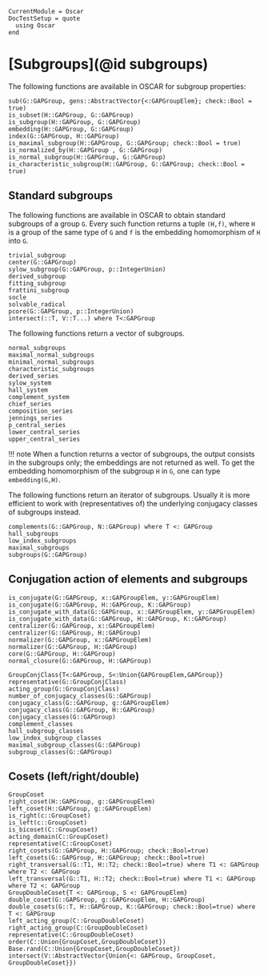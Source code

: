 ```@meta
CurrentModule = Oscar
DocTestSetup = quote
  using Oscar
end
```

# [Subgroups](@id subgroups)

The following functions are available in OSCAR for subgroup properties:

```@docs
sub(G::GAPGroup, gens::AbstractVector{<:GAPGroupElem}; check::Bool = true)
is_subset(H::GAPGroup, G::GAPGroup)
is_subgroup(H::GAPGroup, G::GAPGroup)
embedding(H::GAPGroup, G::GAPGroup)
index(G::GAPGroup, H::GAPGroup)
is_maximal_subgroup(H::GAPGroup, G::GAPGroup; check::Bool = true)
is_normalized_by(H::GAPGroup , G::GAPGroup)
is_normal_subgroup(H::GAPGroup, G::GAPGroup)
is_characteristic_subgroup(H::GAPGroup, G::GAPGroup; check::Bool = true)
```

## Standard subgroups

The following functions are available in OSCAR to obtain standard subgroups of
a group `G`. Every such function returns a tuple `(H,f)`, where `H` is a group
of the same type of `G` and `f` is the embedding homomorphism of `H` into `G`.

```@docs
trivial_subgroup
center(G::GAPGroup)
sylow_subgroup(G::GAPGroup, p::IntegerUnion)
derived_subgroup
fitting_subgroup
frattini_subgroup
socle
solvable_radical
pcore(G::GAPGroup, p::IntegerUnion)
intersect(::T, V::T...) where T<:GAPGroup
```

The following functions return a vector of subgroups.

```@docs
normal_subgroups
maximal_normal_subgroups
minimal_normal_subgroups
characteristic_subgroups
derived_series
sylow_system
hall_system
complement_system
chief_series
composition_series
jennings_series
p_central_series
lower_central_series
upper_central_series
```

!!! note
    When a function returns a vector of subgroups,
    the output consists in the subgroups only;
    the embeddings are not returned as well.
    To get the embedding homomorphism of the subgroup `H` in `G`,
    one can type `embedding(G,H)`.


The following functions return an iterator of subgroups.
Usually it is more efficient to work with (representatives of) the
underlying conjugacy classes of subgroups instead.

```@docs
complements(G::GAPGroup, N::GAPGroup) where T <: GAPGroup
hall_subgroups
low_index_subgroups
maximal_subgroups
subgroups(G::GAPGroup)
```

## Conjugation action of elements and subgroups

```@docs
is_conjugate(G::GAPGroup, x::GAPGroupElem, y::GAPGroupElem)
is_conjugate(G::GAPGroup, H::GAPGroup, K::GAPGroup)
is_conjugate_with_data(G::GAPGroup, x::GAPGroupElem, y::GAPGroupElem)
is_conjugate_with_data(G::GAPGroup, H::GAPGroup, K::GAPGroup)
centralizer(G::GAPGroup, x::GAPGroupElem)
centralizer(G::GAPGroup, H::GAPGroup)
normalizer(G::GAPGroup, x::GAPGroupElem)
normalizer(G::GAPGroup, H::GAPGroup)
core(G::GAPGroup, H::GAPGroup)
normal_closure(G::GAPGroup, H::GAPGroup)
```

```@docs
GroupConjClass{T<:GAPGroup, S<:Union{GAPGroupElem,GAPGroup}}
representative(G::GroupConjClass)
acting_group(G::GroupConjClass)
number_of_conjugacy_classes(G::GAPGroup)
conjugacy_class(G::GAPGroup, g::GAPGroupElem)
conjugacy_class(G::GAPGroup, H::GAPGroup)
conjugacy_classes(G::GAPGroup)
complement_classes
hall_subgroup_classes
low_index_subgroup_classes
maximal_subgroup_classes(G::GAPGroup)
subgroup_classes(G::GAPGroup)
```


## Cosets (left/right/double)

```@docs
GroupCoset
right_coset(H::GAPGroup, g::GAPGroupElem)
left_coset(H::GAPGroup, g::GAPGroupElem)
is_right(c::GroupCoset)
is_left(c::GroupCoset)
is_bicoset(C::GroupCoset)
acting_domain(C::GroupCoset)
representative(C::GroupCoset)
right_cosets(G::GAPGroup, H::GAPGroup; check::Bool=true)
left_cosets(G::GAPGroup, H::GAPGroup; check::Bool=true)
right_transversal(G::T1, H::T2; check::Bool=true) where T1 <: GAPGroup where T2 <: GAPGroup
left_transversal(G::T1, H::T2; check::Bool=true) where T1 <: GAPGroup where T2 <: GAPGroup
GroupDoubleCoset{T <: GAPGroup, S <: GAPGroupElem}
double_coset(G::GAPGroup, g::GAPGroupElem, H::GAPGroup)
double_cosets(G::T, H::GAPGroup, K::GAPGroup; check::Bool=true) where T <: GAPGroup
left_acting_group(C::GroupDoubleCoset)
right_acting_group(C::GroupDoubleCoset)
representative(C::GroupDoubleCoset)
order(C::Union{GroupCoset,GroupDoubleCoset})
Base.rand(C::Union{GroupCoset,GroupDoubleCoset})
intersect(V::AbstractVector{Union{<: GAPGroup, GroupCoset, GroupDoubleCoset}})
```
